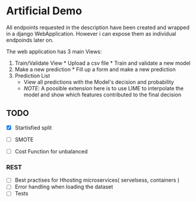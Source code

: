 # Artificial Demo

All endpoints requested in the description have been created and wrapped in a django WebApplication. However i can expose them as individual endpoinds later on. 

The web application has 3 main Views:
  1. Train/Validate View
    * Upload a csv file
    * Train and validate a new model
  2. Make a new prediction
    * Fill up a form and make a new prediction
  3. Prediction List
     * View all predictions with the Model's decision and probability
     * *NOTE*: A poosible extension here is to use LIME to interpolate the model and show which features contributed to the final decision
  
  




## TODO
- [X] Startisfied split
- [ ] SMOTE
- [ ] Cost Function for unbalanced


### REST
- [ ] Best practises for Hhosting microservices( servelsess, containers ) 
- [ ] Error handling when loading the dataset
- [ ] Tests
